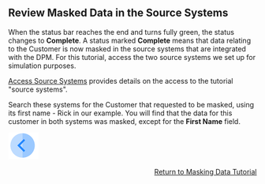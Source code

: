 ## Review Masked Data in the Source Systems

When the status bar reaches the end and turns fully green, the status changes to **Complete**. A status marked **Complete** means that data relating to the Customer is now masked in the source systems that are integrated with the DPM. For this tutorial, access the two source systems we set up for simulation purposes. 

[Access Source Systems](../00_Setup/00_Access_Source_Systems.md) provides details on the access to the tutorial "source systems".

Search these systems for the Customer that requested to be masked, using its first name - Rick in our example. You will find that the data for this customer in both systems was masked, except for the **First Name** field.


[![Previous](../images/Previous.png)]( 03_05_Masking_Ensure_Marked_Complete.md)[<p align="right"> Return to Masking Data Tutorial</p>](03_01_Masking_Data_Tutorial.md)
